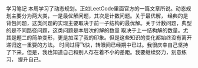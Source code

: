 学习笔记
本周学习了动态规划。正如LeetCode里面官方的一篇文章所说。动态规划主要分为两大类，一是最优解问题，其次是计数问题。关于最优解，
经典的是背包问题，这类问题的实现主要取决于前一子结构的最优解。关于计数问题，典型的是不同路径问题，这类问题是本层次的解的数量
取决于上一结构解的数量。尤其是题二的简单变形，更是加深了我的印象。但是这些知识的变化都始终没有离开递归这一重要的方法。
时间过得飞快，转眼间已经期中已过。我很庆幸自己坚持了下来。但是，我也知道自己和别人存在着不小的差距。我要继续努力，刻意练习，
提升自己。

